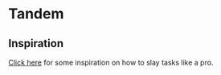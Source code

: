 Tandem
======

Inspiration
-----------

[Click here](https://www.youtube.com/watch?v=gqwuYX3fZZc) for some inspiration on how to slay tasks like a pro.
